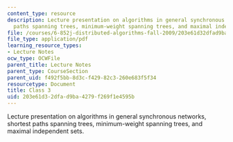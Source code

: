 ```yaml
---
content_type: resource
description: Lecture presentation on algorithms in general synchronous networks, shortest
  paths spanning trees, minimum-weight spanning trees, and maximal independent sets.
file: /courses/6-852j-distributed-algorithms-fall-2009/203e61d32dfad9ba4279f269f1e4595b_MIT6_852JF09_lec03.pdf
file_type: application/pdf
learning_resource_types:
- Lecture Notes
ocw_type: OCWFile
parent_title: Lecture Notes
parent_type: CourseSection
parent_uid: f492f5bb-8d3c-f429-82c3-260e683f5f34
resourcetype: Document
title: Class 3
uid: 203e61d3-2dfa-d9ba-4279-f269f1e4595b
---
```

Lecture presentation on algorithms in general synchronous networks, shortest paths spanning trees, minimum-weight spanning trees, and maximal independent sets.


